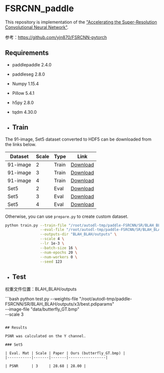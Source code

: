 # FSRCNN_paddle
This repository is implementation of the ["Accelerating the Super-Resolution Convolutional Neural Network"](https://arxiv.org/abs/1608.00367).

参考：https://github.com/yjn870/FSRCNN-pytorch

## Requirements

- paddlepaddle 2.4.0
- paddleseg    2.8.0
- Numpy 1.15.4
- Pillow 5.4.1
- h5py 2.8.0
- tqdm 4.30.0

- ## Train

The 91-image, Set5 dataset converted to HDF5 can be downloaded from the links below.

| Dataset  | Scale | Type  | Link                                                         |
| -------- | ----- | ----- | ------------------------------------------------------------ |
| 91-image | 2     | Train | [Download](https://www.dropbox.com/s/01z95js39kgw1qv/91-image_x2.h5?dl=0) |
| 91-image | 3     | Train | [Download](https://www.dropbox.com/s/qx4swlt2j7u4twr/91-image_x3.h5?dl=0) |
| 91-image | 4     | Train | [Download](https://www.dropbox.com/s/vobvi2nlymtvezb/91-image_x4.h5?dl=0) |
| Set5     | 2     | Eval  | [Download](https://www.dropbox.com/s/4kzqmtqzzo29l1x/Set5_x2.h5?dl=0) |
| Set5     | 3     | Eval  | [Download](https://www.dropbox.com/s/kyhbhyc5a0qcgnp/Set5_x3.h5?dl=0) |
| Set5     | 4     | Eval  | [Download](https://www.dropbox.com/s/ihtv1acd48cof14/Set5_x4.h5?dl=0) |

Otherwise, you can use `prepare.py` to create custom dataset.

```bash
python train.py --train-file "/root/autodl-tmp/paddle-FSRCNN/SR/BLAH_BLAH/91-image_x4.h5" \
                --eval-file "/root/autodl-tmp/paddle-FSRCNN/SR/BLAH_BLAH/Set5_x4.h5" \
                --outputs-dir "BLAH_BLAH/outputs" \
                --scale 4 \
                --lr 1e-3 \
                --batch-size 16 \
                --num-epochs 20 \
                --num-workers 0 \
                --seed 123                
```


- ## Test
权重文件位置：BLAH_BLAH/outputs

​```bash
python test.py --weights-file "/root/autodl-tmp/paddle-FSRCNN/SR/BLAH_BLAH/outputs/x3/best.pdiparams" \
               --image-file "data/butterfly_GT.bmp" \
               --scale 3
```

## Results

PSNR was calculated on the Y channel.

### Set5

| Eval. Mat | Scale | Paper | Ours (butterfly_GT.bmp) |
|-----------|-------|-------|-----------------|

| PSNR      | 3     | 28.68 | 28.00 |

